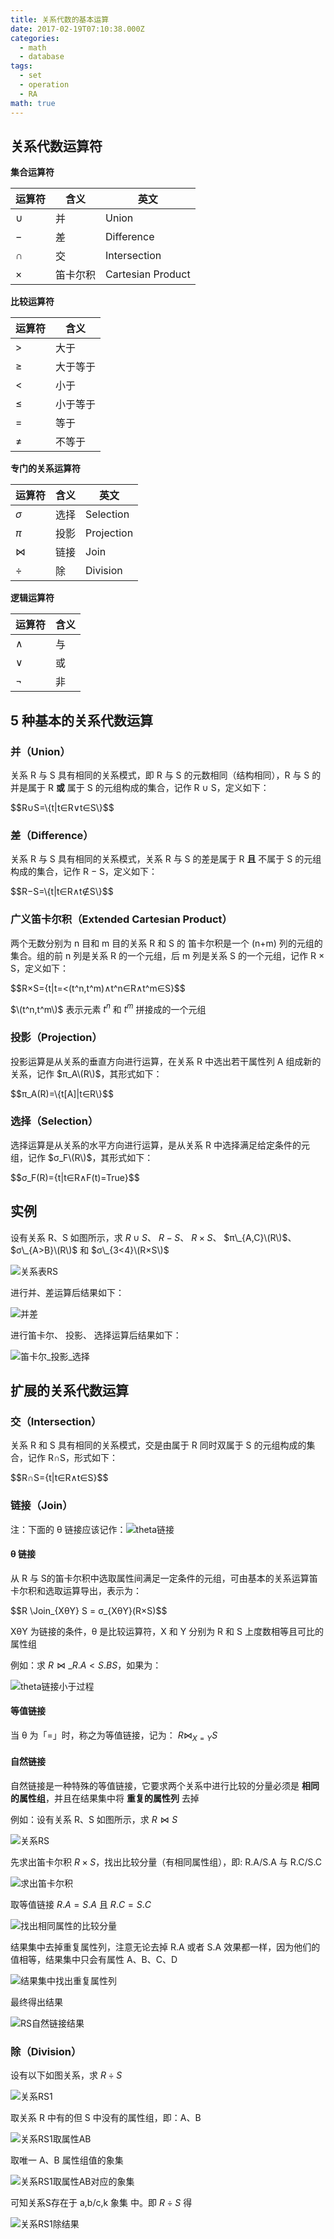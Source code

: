 ```yaml
---
title: 关系代数的基本运算
date: 2017-02-19T07:10:38.000Z
categories:
  - math
  - database
tags:
  - set
  - operation
  - RA
math: true
---
```


## 关系代数运算符

**集合运算符**

| 运算符 | 含义   | 英文                |
|-----|------|-------------------|
| $∪$ | 并    | Union             |
| $−$ | 差    | Difference        |
| $∩$ | 交    | Intersection      |
| $×$ | 笛卡尔积 | Cartesian Product |

**比较运算符**

| 运算符 | 含义   |
|-----|------|
| $>$ | 大于   |
| $≥$ | 大于等于 |
| $<$ | 小于   |
| $≤$ | 小于等于 |
| $=$ | 等于   |
| $≠$ | 不等于  |

**专门的关系运算符**

| 运算符 | 含义  | 英文         |
|-----|-----|------------|
| $σ$ | 选择  | Selection  |
| $π$ | 投影  | Projection |
| $⋈$ | 链接  | Join       |
| $÷$ | 除   | Division   |

**逻辑运算符**

| 运算符 | 含义  |
|-----|-----|
| $∧$ | 与   |
| $∨$ | 或   |
| $¬$ | 非   |

## 5 种基本的关系代数运算

### 并（Union）

关系 R 与 S 具有相同的关系模式，即 R 与 S 的元数相同（结构相同），R 与 S 的并是属于 R **或** 属于 S 的元组构成的集合，记作 R ∪ S，定义如下：

<div>
$$R∪S=\{t|t∈R∨t∈S\}$$
</div>

### 差（Difference）

关系 R 与 S 具有相同的关系模式，关系 R 与 S 的差是属于 R **且** 不属于 S 的元组构成的集合，记作 R − S，定义如下：

<div>
$$R−S=\{t|t∈R∧t∉S\}$$
</div>

### 广义笛卡尔积（Extended Cartesian Product）

两个无数分别为 n 目和 m 目的关系 R 和 S 的 笛卡尔积是一个 (n+m) 列的元组的集合。组的前 n 列是关系 R 的一个元组，后 m 列是关系 S 的一个元组，记作 R × S，定义如下：

<div>
$$R×S={t|t=<(t^n,t^m)∧t^n∈R∧t^m∈S}$$
</div>

$\(t^n,t^m\)$ 表示元素 $t^n$ 和 $t^m$ 拼接成的一个元组

### 投影（Projection）

投影运算是从关系的垂直方向进行运算，在关系 R 中选出若干属性列 A 组成新的关系，记作 $π_A\(R\)$，其形式如下：

<div>
$$π_A(R)=\{t[A]|t∈R\}$$
</div>

### 选择（Selection）

选择运算是从关系的水平方向进行运算，是从关系 R 中选择满足给定条件的元组，记作 $σ_F\(R\)$，其形式如下：

<div>
$$σ_F(R)={t|t∈R∧F(t)=True}$$
</div>

## 实例

设有关系 R、S 如图所示，求 $R∪S$、 $R−S$、 $R×S$、 $π\_{A,C}\(R\)$、 $σ\_{A>B}\(R\)$ 和 $σ\_{3<4}\(R×S\)$

![关系表RS](https://img10.360buyimg.com/devfe/jfs/t3967/269/2409299226/5377/e997b909/58a95fceNddd39fd7.png)

进行并、差运算后结果如下：

![并差](https://img14.360buyimg.com/devfe/jfs/t3949/95/2458170516/5487/1c7f1f38/58a967b1N42db123f.png)

进行笛卡尔、 投影、 选择运算后结果如下：

![笛卡尔_投影_选择](https://img30.360buyimg.com/devfe/jfs/t3943/109/2403665652/38834/c636281b/58a9685dN20af0b9b.png)

## 扩展的关系代数运算

### 交（Intersection）

关系 R 和 S 具有相同的关系模式，交是由属于 R 同时双属于 S 的元组构成的集合，记作 R∩S，形式如下：

<div>
$$R∩S={t|t∈R∧t∈S}$$
</div>

### 链接（Join）

注：下面的 θ 链接应该记作：![theta链接](https://img10.360buyimg.com/devfe/jfs/t3967/158/2461240249/2389/530d7d07/58aa580aNe9908740.png)

#### θ 链接

从 R 与 S的笛卡尔积中选取属性间满足一定条件的元组，可由基本的关系运算笛卡尔积和选取运算导出，表示为：

<div>
$$R \Join_{XθY} S = σ_{XθY}(R×S)$$
</div>

XθY 为链接的条件，θ 是比较运算符，X 和 Y 分别为 R 和 S 上度数相等且可比的属性组

例如：求 $R \Join\_{R.A<S.B} S$，如果为：

![theta链接小于过程](https://img14.360buyimg.com/devfe/jfs/t3133/127/6662942086/21071/88c200da/58aa5b1fN3e2316d5.png)

#### 等值链接

当 θ 为「=」时，称之为等值链接，记为： $R\Join_{X=Y}S$

#### 自然链接

自然链接是一种特殊的等值链接，它要求两个关系中进行比较的分量必须是 **相同的属性组**，并且在结果集中将 **重复的属性列** 去掉

例如：设有关系 R、S 如图所示，求 $R \Join S$

![关系RS](https://img11.360buyimg.com/devfe/jfs/t3982/212/2472511181/5973/54467e2a/58aa5ffaN970f7e5a.png)

先求出笛卡尔积 $R×S$，找出比较分量（有相同属性组），即: R.A/S.A 与 R.C/S.C

![求出笛卡尔积](https://img10.360buyimg.com/devfe/jfs/t3841/5/4275908218/12385/79e83d01/58aa6066Nd003e697.png)

取等值链接 $R.A = S.A$ 且 $R.C = S.C$

![找出相同属性的比较分量](https://img10.360buyimg.com/devfe/jfs/t3256/75/6205568741/12327/2b1dc867/58aa60e8N38a84108.png)

结果集中去掉重复属性列，注意无论去掉 R.A 或者 S.A 效果都一样，因为他们的值相等，结果集中只会有属性 A、B、C、D

![结果集中找出重复属性列](https://img12.360buyimg.com/devfe/jfs/t3217/183/6576493853/4744/ccb96965/58aa612eN043f7425.png)

最终得出结果

![RS自然链接结果](https://img12.360buyimg.com/devfe/jfs/t3247/65/6676502314/2874/657ddb0c/58aa617eN2457f536.png)

### 除（Division）

设有以下如图关系，求 $R÷S$

![关系RS1](https://img10.360buyimg.com/devfe/jfs/t3151/348/6716540896/7287/dc01ad2e/58aaaf3bN1cae8b1a.png)

取关系 R 中有的但 S 中没有的属性组，即：A、B

![关系RS1取属性AB](https://img11.360buyimg.com/devfe/jfs/t3202/137/6722879648/7244/3b47a185/58aaaf81N0b2491b5.png)

取唯一 A、B 属性组值的象集

![关系RS1取属性AB对应的象集](https://img11.360buyimg.com/devfe/jfs/t3871/170/2430481542/5179/be5899c5/58aaafe6N8297b49f.png)

可知关系S存在于 a,b/c,k 象集 中。即 $R÷S$ 得

![关系RS1除结果](https://img10.360buyimg.com/devfe/jfs/t3130/361/6704334588/3366/6b7e0b56/58aab058N3a3c374d.png)
